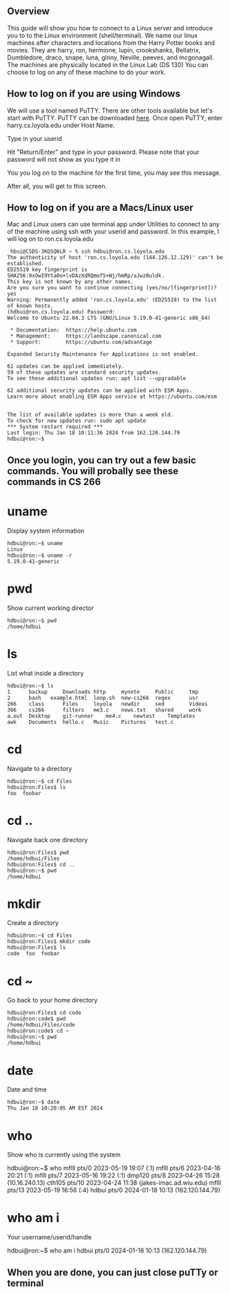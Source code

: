 ## Overview

This guide will show you how to connect to a Linux server and introduce you to to the Linux environment (shell/terminal).
We name our linux machines after characters and locations from the Harry Potter books and movies.  They are harry, ron, hermione, lupin, crookshanks, Bellatrix, Dumbledore, draco, snape, luna, ginny, Neville, peeves, and mcgonagall. The machines are physically located in the Linux Lab (DS 130)
You can choose to log on any of these machine to do your work.


## How to log on if you are using Windows
We will use a tool named PuTTY. There are other tools available but let's start with PuTTY. PuTTY can be downloaded [here](https://the.earth.li/~sgtatham/putty/latest/x86/putty.exe).
Once open PuTTY, enter harry.cs.loyola.edu under Host Name.

Type in your userid


Hit "Return/Enter" and type in your password. Please note that your password will not show as you type it in

You you log on to the machine for the first time, you may see this message.

After all, you will get to this screen.

## How to log on if you are a Macs/Linux user
Mac and Linux users can use terminal app under Utilities to connect to any of the machine using ssh with your userid and password. In this example, I will log on to ron.cs.loyola.edu

```
 hbui@CSDS-3KQSQ6LR ~ % ssh hdbui@ron.cs.loyola.edu
The authenticity of host 'ron.cs.loyola.edu (144.126.12.129)' can't be established.
ED25519 key fingerprint is SHA256:9xOwI9Yta0o+lvDAzXdRQmof5+Wj/hmRp/aJwz0uldk.
This key is not known by any other names.
Are you sure you want to continue connecting (yes/no/[fingerprint])? yes
Warning: Permanently added 'ron.cs.loyola.edu' (ED25519) to the list of known hosts.
(hdbui@ron.cs.loyola.edu) Password: 
Welcome to Ubuntu 22.04.3 LTS (GNU/Linux 5.19.0-41-generic x86_64)

 * Documentation:  https://help.ubuntu.com
 * Management:     https://landscape.canonical.com
 * Support:        https://ubuntu.com/advantage

Expanded Security Maintenance for Applications is not enabled.

61 updates can be applied immediately.
59 of these updates are standard security updates.
To see these additional updates run: apt list --upgradable

62 additional security updates can be applied with ESM Apps.
Learn more about enabling ESM Apps service at https://ubuntu.com/esm


The list of available updates is more than a week old.
To check for new updates run: sudo apt update
*** System restart required ***
Last login: Thu Jan 18 10:11:36 2024 from 162.120.144.79
hdbui@ron:~$ 

```

## Once you login, you can try out a few basic commands. You will probally see these commands in CS 266

# uname
Display system information

```
hdbui@ron:~$ uname
Linux
hdbui@ron:~$ uname -r
5.19.0-41-generic
```

# pwd
Show current working director

```
hdbui@ron:~$ pwd
/home/hdbui
```

# ls

List what inside a directory

```
hdbui@ron:~$ ls
1      backup	  Downloads	http	 mynote     Public     tmp
2      bash	  example.html	loop.sh  new-cs266  regex      usr
266    class	  Files		loyola	 newdir     sed        Videos
366    cs266	  filters	me3.c	 news.txt   shared     work
a.out  Desktop	  git-runner	me4.c	 newtest    Templates
awk    Documents  hello.c	Music	 Pictures   test.c
```

# cd

Navigate to a directory

```
hdbui@ron:~$ cd Files
hdbui@ron:Files$ ls
foo  foobar
```

# cd ..

Navigate back one directory

```
hdbui@ron:Files$ pwd
/home/hdbui/Files
hdbui@ron:Files$ cd ..
hdbui@ron:~$ pwd
/home/hdbui
```

# mkdir

Create a directory
```
hdbui@ron:~$ cd Files
hdbui@ron:Files$ mkdir code
hdbui@ron:Files$ ls
code  foo  foobar
```

# cd ~

Go back to your home directory

```
hdbui@ron:Files$ cd code
hdbui@ron:code$ pwd
/home/hdbui/Files/code
hdbui@ron:code$ cd ~
hdbui@ron:~$ pwd
/home/hdbui
```

# date

Date and time

```
hdbui@ron:~$ date
Thu Jan 18 10:20:05 AM EST 2024
```
# who

Show who is currently using the system

hdbui@ron:~$ who
mflll    pts/0        2023-05-19 19:07 (:1)
mflll    pts/6        2023-04-16 20:21 (:1)
mflll    pts/7        2023-05-16 19:22 (:1)
dmp120   pts/8        2023-04-26 15:28 (10.16.240.13)
cth105   pts/10       2023-04-24 11:38 (jakes-imac.ad.wiu.edu)
mflll    pts/13       2023-05-19 16:56 (:4)
hdbui    pts/0        2024-01-18 10:13 (162.120.144.79)

# who am i

Your username/userid/handle

hdbui@ron:~$ who am i
hdbui    pts/0        2024-01-18 10:13 (162.120.144.79)


## When you are done, you can just close puTTy or terminal



